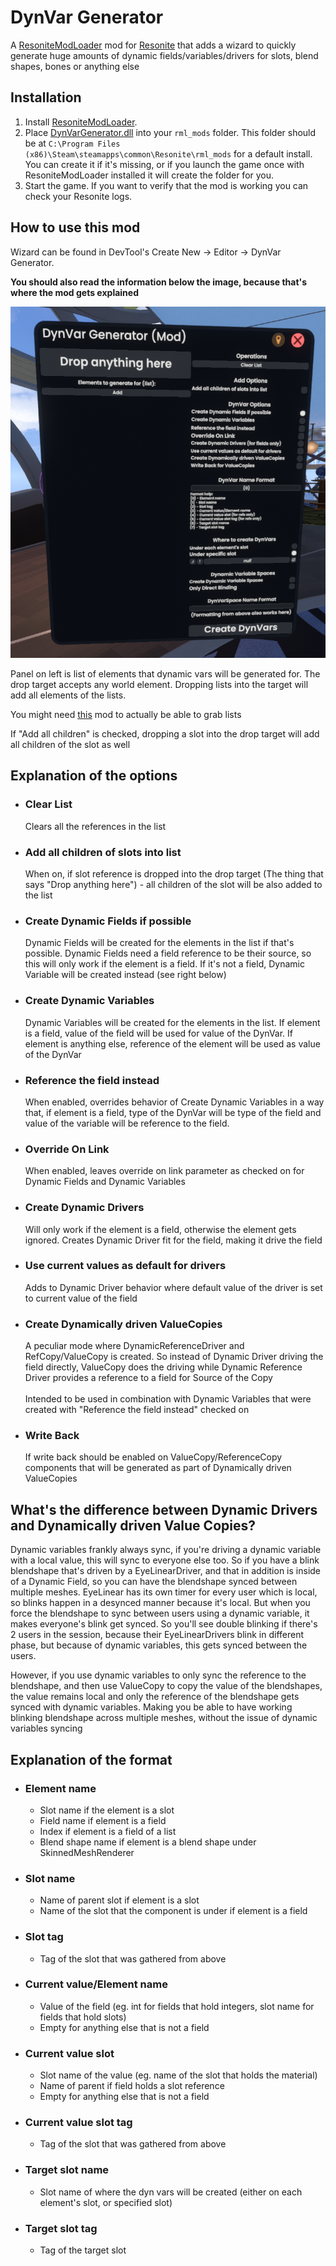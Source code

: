 # DynVar Generator

A [ResoniteModLoader](https://github.com/resonite-modding-group/ResoniteModLoader) mod for [Resonite](https://resonite.com/) that adds a wizard to quickly generate huge amounts of dynamic fields/variables/drivers for slots, blend shapes, bones or anything else

## Installation
1. Install [ResoniteModLoader](https://github.com/resonite-modding-group/ResoniteModLoader).
2. Place [DynVarGenerator.dll](https://github.com/TheJebForge/DynVarGenerator/releases/latest/download/DynVarGenerator.dll) into your `rml_mods` folder. This folder should be at `C:\Program Files (x86)\Steam\steamapps\common\Resonite\rml_mods` for a default install. You can create it if it's missing, or if you launch the game once with ResoniteModLoader installed it will create the folder for you.
3. Start the game. If you want to verify that the mod is working you can check your Resonite logs.

## How to use this mod
Wizard can be found in DevTool's Create New -> Editor -> DynVar Generator. 

**You should also read the information below the image, because that's where the mod gets explained**

![image](screenshot/panel.png)

Panel on left is list of elements that dynamic vars will be generated for. The drop target accepts any world element. Dropping lists into the target will add all elements of the lists.

You might need [this](https://github.com/TheJebForge/ResoniteMoreReferenceProxies) mod to actually be able to grab lists

If "Add all children" is checked, dropping a slot into the drop target will add all children of the slot as well

## Explanation of the options
- ### Clear List
  Clears all the references in the list
- ### Add all children of slots into list
  When on, if slot reference is dropped into the drop target (The thing that says "Drop anything here") - all children of the slot will be also added to the list
- ### Create Dynamic Fields if possible
  Dynamic Fields will be created for the elements in the list if that's possible. Dynamic Fields need a field reference to be their source, so this will only work if the element is a field. If it's not a field, Dynamic Variable will be created instead (see right below)
- ### Create Dynamic Variables
  Dynamic Variables will be created for the elements in the list. If element is a field, value of the field will be used for value of the DynVar. If element is anything else, reference of the element will be used as value of the DynVar
- ### Reference the field instead
  When enabled, overrides behavior of Create Dynamic Variables in a way that, if element is a field, type of the DynVar will be type of the field and value of the variable will be reference to the field.
- ### Override On Link
  When enabled, leaves override on link parameter as checked on for Dynamic Fields and Dynamic Variables
- ### Create Dynamic Drivers
  Will only work if the element is a field, otherwise the element gets ignored. Creates Dynamic Driver fit for the field, making it drive the field
- ### Use current values as default for drivers
  Adds to Dynamic Driver behavior where default value of the driver is set to current value of the field
- ### Create Dynamically driven ValueCopies
  A peculiar mode where DynamicReferenceDriver and RefCopy/ValueCopy is created. So instead of Dynamic Driver driving the field directly, ValueCopy does the driving while Dynamic Reference Driver provides a reference to a field for Source of the Copy 
  <br><br>
  Intended to be used in combination with Dynamic Variables that were created with "Reference the field instead" checked on
- ### Write Back
  If write back should be enabled on ValueCopy/ReferenceCopy components that will be generated as part of Dynamically driven ValueCopies 

## What's the difference between Dynamic Drivers and Dynamically driven Value Copies?
Dynamic variables frankly always sync, if you're driving a dynamic variable with a local value, this will sync to everyone else too. So if you have a blink blendshape that's driven by a EyeLinearDriver, and that in addition is inside of a Dynamic Field, so you can have the blendshape synced between multiple meshes. EyeLinear has its own timer for every user which is local, so blinks happen in a desynced manner because it's local. But when you force the blendshape to sync between users using a dynamic variable, it makes everyone's blink get synced. So you'll see double blinking if there's 2 users in the session, because their EyeLinearDrivers blink in different phase, but because of dynamic variables, this gets synced between the users.

However, if you use dynamic variables to only sync the reference to the blendshape, and then use ValueCopy to copy the value of the blendshapes, the value remains local and only the reference of the blendshape gets synced with dynamic variables. Making you be able to have working blinking blendshape across multiple meshes, without the issue of dynamic variables syncing

## Explanation of the format
- ### Element name
  - Slot name if the element is a slot
  - Field name if element is a field
  - Index if element is a field of a list
  - Blend shape name if element is a blend shape under SkinnedMeshRenderer
- ### Slot name
  - Name of parent slot if element is a slot
  - Name of the slot that the component is under if element is a field
- ### Slot tag
  - Tag of the slot that was gathered from above
- ### Current value/Element name
  - Value of the field (eg. int for fields that hold integers, slot name for fields that hold slots)
  - Empty for anything else that is not a field
- ### Current value slot
  - Slot name of the value (eg. name of the slot that holds the material)
  - Name of parent if field holds a slot reference
  - Empty for anything else that is not a field
- ### Current value slot tag
  - Tag of the slot that was gathered from above
- ### Target slot name
  - Slot name of where the dyn vars will be created (either on each element's slot, or specified slot)
- ### Target slot tag
  - Tag of the target slot
